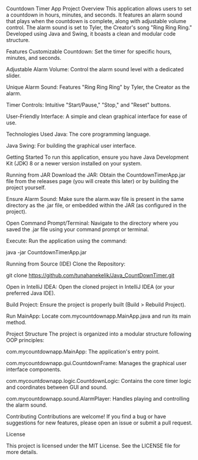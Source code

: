 Countdown Timer App
Project Overview
This application allows users to set a countdown in hours, minutes, and seconds. It features an alarm sound that plays when the countdown is complete, along with adjustable volume control. The alarm sound is set to Tyler, the Creator's song "Ring Ring Ring." Developed using Java and Swing, it boasts a clean and modular code structure.

Features
Customizable Countdown: Set the timer for specific hours, minutes, and seconds.

Adjustable Alarm Volume: Control the alarm sound level with a dedicated slider.

Unique Alarm Sound: Features "Ring Ring Ring" by Tyler, the Creator as the alarm.

Timer Controls: Intuitive "Start/Pause," "Stop," and "Reset" buttons.

User-Friendly Interface: A simple and clean graphical interface for ease of use.

Technologies Used
Java: The core programming language.

Java Swing: For building the graphical user interface.

Getting Started
To run this application, ensure you have Java Development Kit (JDK) 8 or a newer version installed on your system.

Running from JAR
Download the JAR: Obtain the CountdownTimerApp.jar file from the releases page (you will create this later) or by building the project yourself.

Ensure Alarm Sound: Make sure the alarm.wav file is present in the same directory as the .jar file, or embedded within the JAR (as configured in the project).

Open Command Prompt/Terminal: Navigate to the directory where you saved the .jar file using your command prompt or terminal.

Execute: Run the application using the command:

java -jar CountdownTimerApp.jar

Running from Source (IDE)
Clone the Repository:

git clone https://github.com/tunahanekelik/Java_CountDownTimer.git

Open in IntelliJ IDEA: Open the cloned project in IntelliJ IDEA (or your preferred Java IDE).

Build Project: Ensure the project is properly built (Build > Rebuild Project).

Run MainApp: Locate com.mycountdownapp.MainApp.java and run its main method.

Project Structure
The project is organized into a modular structure following OOP principles:

com.mycountdownapp.MainApp: The application's entry point.

com.mycountdownapp.gui.CountdownFrame: Manages the graphical user interface components.

com.mycountdownapp.logic.CountdownLogic: Contains the core timer logic and coordinates between GUI and sound.

com.mycountdownapp.sound.AlarmPlayer: Handles playing and controlling the alarm sound.

Contributing
Contributions are welcome! If you find a bug or have suggestions for new features, please open an issue or submit a pull request.

License

This project is licensed under the MIT License. See the LICENSE file for more details.


